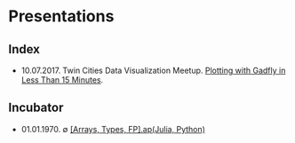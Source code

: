 # Presentations

## Index
- 10.07.2017. Twin Cities Data Visualization Meetup. [Plotting with Gadfly in Less Than 15 Minutes](https://github.com/jagrafft/presentations/tree/master/plotting_w_gadfly_lt_15min).

## Incubator
- 01.01.1970. $\emptyset$ [\[Arrays, Types, FP\].ap(Julia, Python)](https://github.com/jagrafft/presentations/tree/master/arrays_types_fp_julia_python)